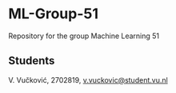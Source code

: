 # ML-Group-51
Repository for the group Machine Learning 51

## Students

V. Vučković, 2702819, v.vuckovic@student.vu.nl
